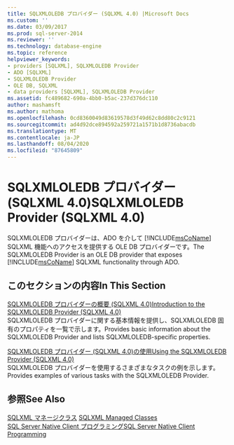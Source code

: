 ```yaml
---
title: SQLXMLOLEDB プロバイダー (SQLXML 4.0) |Microsoft Docs
ms.custom: ''
ms.date: 03/09/2017
ms.prod: sql-server-2014
ms.reviewer: ''
ms.technology: database-engine
ms.topic: reference
helpviewer_keywords:
- providers [SQLXML], SQLXMLOLEDB Provider
- ADO [SQLXML]
- SQLXMLOLEDB Provider
- OLE DB, SQLXML
- data providers [SQLXML], SQLXMLOLEDB Provider
ms.assetid: fc489682-690a-4bb0-b5ac-237d376dc110
author: mashamsft
ms.author: mathoma
ms.openlocfilehash: 0cd8360049d83619578d3f49d62c8dd80c2c9121
ms.sourcegitcommit: ad4d92dce894592a259721a1571b1d8736abacdb
ms.translationtype: MT
ms.contentlocale: ja-JP
ms.lasthandoff: 08/04/2020
ms.locfileid: "87645809"
---
```

# <a name="sqlxmloledb-provider-sqlxml-40"></a><span data-ttu-id="6a5af-102">SQLXMLOLEDB プロバイダー (SQLXML 4.0)</span><span class="sxs-lookup"><span data-stu-id="6a5af-102">SQLXMLOLEDB Provider (SQLXML 4.0)</span></span>
  <span data-ttu-id="6a5af-103">SQLXMLOLEDB プロバイダーは、ADO を介して [!INCLUDE[msCoName](../../includes/msconame-md.md)] SQLXML 機能へのアクセスを提供する OLE DB プロバイダーです。</span><span class="sxs-lookup"><span data-stu-id="6a5af-103">The SQLXMLOLEDB Provider is an OLE DB provider that exposes [!INCLUDE[msCoName](../../includes/msconame-md.md)] SQLXML functionality through ADO.</span></span>  
  
## <a name="in-this-section"></a><span data-ttu-id="6a5af-104">このセクションの内容</span><span class="sxs-lookup"><span data-stu-id="6a5af-104">In This Section</span></span>  
 [<span data-ttu-id="6a5af-105">SQLXMLOLEDB プロバイダーの概要 &#40;SQLXML 4.0&#41;</span><span class="sxs-lookup"><span data-stu-id="6a5af-105">Introduction to the SQLXMLOLEDB Provider &#40;SQLXML 4.0&#41;</span></span>](../../relational-databases/sqlxml-annotated-xsd-schemas-xpath-queries/data-access-components-provider/introduction-to-the-sqlxmloledb-provider-sqlxml-4-0.md)  
 <span data-ttu-id="6a5af-106">SQLXMLOLEDB プロバイダーに関する基本情報を提供し、SQLXMLOLEDB 固有のプロパティを一覧で示します。</span><span class="sxs-lookup"><span data-stu-id="6a5af-106">Provides basic information about the SQLXMLOLEDB Provider and lists SQLXMLOLEDB-specific properties.</span></span>  
  
 [<span data-ttu-id="6a5af-107">SQLXMLOLEDB プロバイダー &#40;SQLXML 4.0&#41;の使用</span><span class="sxs-lookup"><span data-stu-id="6a5af-107">Using the SQLXMLOLEDB Provider &#40;SQLXML 4.0&#41;</span></span>](../../relational-databases/sqlxml-annotated-xsd-schemas-xpath-queries/data-access-components-provider/using-the-sqlxmloledb-provider-sqlxml-4-0.md)  
 <span data-ttu-id="6a5af-108">SQLXMLOLEDB プロバイダーを使用するさまざまなタスクの例を示します。</span><span class="sxs-lookup"><span data-stu-id="6a5af-108">Provides examples of various tasks with the SQLXMLOLEDB Provider.</span></span>  
  
## <a name="see-also"></a><span data-ttu-id="6a5af-109">参照</span><span class="sxs-lookup"><span data-stu-id="6a5af-109">See Also</span></span>  
 <span data-ttu-id="6a5af-110">[SQLXML マネージクラス](../../relational-databases/sqlxml-annotated-xsd-schemas-xpath-queries/net-framework-classes/sqlxml-4-0-net-framework-support-managed-classes.md) </span><span class="sxs-lookup"><span data-stu-id="6a5af-110">[SQLXML Managed Classes](../../relational-databases/sqlxml-annotated-xsd-schemas-xpath-queries/net-framework-classes/sqlxml-4-0-net-framework-support-managed-classes.md) </span></span>  
 [<span data-ttu-id="6a5af-111">SQL Server Native Client プログラミング</span><span class="sxs-lookup"><span data-stu-id="6a5af-111">SQL Server Native Client Programming</span></span>](../../relational-databases/native-client/sql-server-native-client-programming.md)  
  
  
